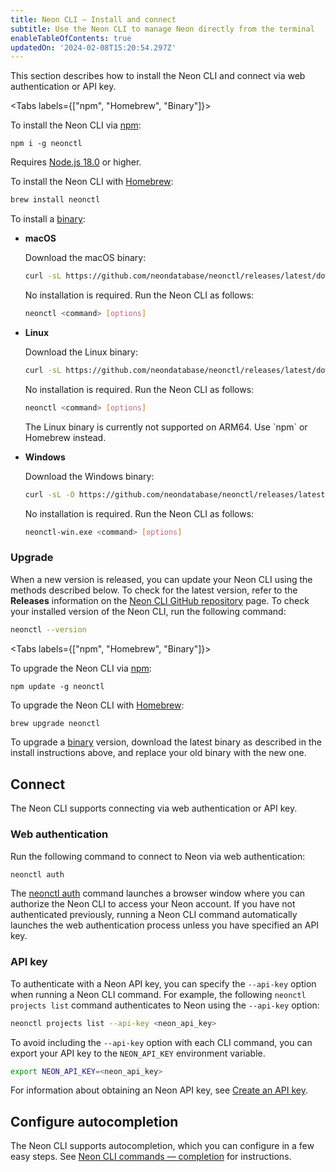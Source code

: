 ```yaml
---
title: Neon CLI — Install and connect
subtitle: Use the Neon CLI to manage Neon directly from the terminal
enableTableOfContents: true
updatedOn: '2024-02-08T15:20:54.297Z'
---
```


This section describes how to install the Neon CLI and connect via web authentication or API key.

<Tabs labels={["npm", "Homebrew", "Binary"]}>

<TabItem>

To install the Neon CLI via [npm](https://www.npmjs.com/package/neonctl):

```shell
npm i -g neonctl
```

Requires [Node.js 18.0](https://nodejs.org/en/download/) or higher.

</TabItem>

<TabItem>

To install the Neon CLI with [Homebrew](https://formulae.brew.sh/formula/neonctl):

```bash
brew install neonctl
```

</TabItem>

<TabItem>

To install a [binary](https://github.com/neondatabase/neonctl/releases):

- **macOS**

    Download the macOS binary:

    ```bash shouldWrap
    curl -sL https://github.com/neondatabase/neonctl/releases/latest/download/neonctl-macos -o neonctl
    ```

    No installation is required. Run the Neon CLI as follows:

    ```bash
    neonctl <command> [options]
    ```

- **Linux**

    Download the Linux binary:

    ```bash shouldWrap
    curl -sL https://github.com/neondatabase/neonctl/releases/latest/download/neonctl-linux -o neonctl
    ```

    No installation is required. Run the Neon CLI as follows:

    ```bash
    neonctl <command> [options]
    ```

    <Admonition type="note">
    The Linux binary is currently not supported on ARM64. Use `npm` or Homebrew instead.
    </Admonition> 

- **Windows**

    Download the Windows binary:

    ```bash shouldWrap
    curl -sL -O https://github.com/neondatabase/neonctl/releases/latest/download/neonctl-win.exe
    ```

    No installation is required. Run the Neon CLI as follows:

    ```bash
    neonctl-win.exe <command> [options]
    ```

</TabItem>

</Tabs>

### Upgrade

When a new version is released, you can update your Neon CLI using the methods described below. To check for the latest version, refer to the **Releases** information on the [Neon CLI GitHub repository](https://github.com/neondatabase/neonctl) page. To check your installed version of the Neon CLI, run the following command:

```bash
neonctl --version
```

<Tabs labels={["npm", "Homebrew", "Binary"]}>

<TabItem>

To upgrade the Neon CLI via [npm](https://www.npmjs.com/package/neonctl):

```shell
npm update -g neonctl
```

</TabItem>

<TabItem>

To upgrade the Neon CLI with [Homebrew](https://formulae.brew.sh/formula/neonctl):

```bash
brew upgrade neonctl
```

</TabItem>

<TabItem>

To upgrade a [binary](https://github.com/neondatabase/neonctl/releases) version, download the latest binary as described in the install instructions above, and replace your old binary with the new one.

</TabItem>

</Tabs>

## Connect

The Neon CLI supports connecting via web authentication or API key.

### Web authentication

Run the following command to connect to Neon via web authentication:

```bash
neonctl auth
```

The [neonctl auth](/docs/reference/cli-auth) command launches a browser window where you can authorize the Neon CLI to access your Neon account. If you have not authenticated previously, running a Neon CLI command automatically launches the web authentication process unless you have specified an API key.

### API key

To authenticate with a Neon API key, you can specify the `--api-key` option when running a Neon CLI command. For example, the following `neonctl projects list` command authenticates to Neon using the `--api-key` option:

```bash
neonctl projects list --api-key <neon_api_key>
```

To avoid including the `--api-key` option with each CLI command, you can export your API key to the `NEON_API_KEY` environment variable.

```bash
export NEON_API_KEY=<neon_api_key>
```

For information about obtaining an Neon API key, see [Create an API key](https://neon.tech/docs/manage/api-keys#create-an-api-key).

## Configure autocompletion

The Neon CLI supports autocompletion, which you can configure in a few easy steps. See [Neon CLI commands — completion](/docs/reference/cli-completion) for instructions.
